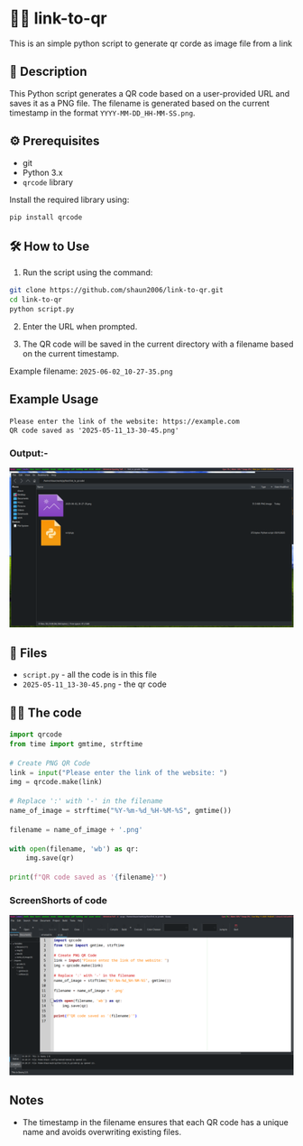 # 📱🔳 link-to-qr
This is an simple python script to generate qr corde as image file from a link

## 📌 Description
This Python script generates a QR code based on a user-provided URL and saves it as a PNG file. The filename is generated based on the current timestamp in the format `YYYY-MM-DD_HH-MM-SS.png`.

## ⚙️ Prerequisites

* git
* Python 3.x
* `qrcode` library

Install the required library using:

```bash
pip install qrcode
```

## 🛠️ How to Use

1. Run the script using the command:

```bash
git clone https://github.com/shaun2006/link-to-qr.git
cd link-to-qr
python script.py
```

2. Enter the URL when prompted.

3. The QR code will be saved in the current directory with a filename based on the current timestamp.

Example filename: `2025-06-02_10-27-35.png`

## Example Usage

```
Please enter the link of the website: https://example.com
QR code saved as '2025-05-11_13-30-45.png'
```
### Output:- 
![](https://raw.githubusercontent.com/shaun2006/link-to-qr/refs/heads/main/2025-06-02_22-28.png?raw=true)

## 📂 Files

- `script.py` - all the code is in this file
- `2025-05-11_13-30-45.png` - the qr code 

## 👩‍💻 The code
``` python
import qrcode
from time import gmtime, strftime

# Create PNG QR Code
link = input("Please enter the link of the website: ")
img = qrcode.make(link)

# Replace ':' with '-' in the filename
name_of_image = strftime("%Y-%m-%d_%H-%M-%S", gmtime())

filename = name_of_image + '.png'

with open(filename, 'wb') as qr:
    img.save(qr)

print(f"QR code saved as '{filename}'")
```
### ScreenShorts of code
![screenshort](https://github.com/shaun2006/link-to-qr/blob/main/linktoqrss.png?raw=true)


## Notes

* The timestamp in the filename ensures that each QR code has a unique name and avoids overwriting existing files.

